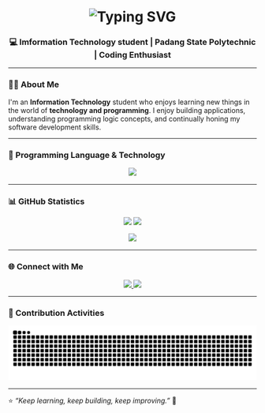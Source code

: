 <!-- Profil GitHub - Dzaki Naufal Putra -->

<h1 align="center">
  <img src="https://readme-typing-svg.herokuapp.com?font=Fira+Code&weight=500&size=28&pause=1000&color=FFFFFF&center=true&vCenter=true&width=500&lines=Hi%2C+I'm+Dzaki+Naufal+Putra;Welcome+to+my+GitHub+Profile!;Coding+is+my+passion+🚀" alt="Typing SVG" />
</h1>

<h3 align="center">💻 Imformation Technology student | Padang State Polytechnic | Coding Enthusiast</h3>

---

### 👨‍💻 About Me

I'm an **Information Technology** student who enjoys learning new things in the world of **technology and programming**.
I enjoy building applications, understanding programming logic concepts, and continually honing my software development skills.

---

### 🧠 Programming Language & Technology
<p align="center">
  <img src="https://skillicons.dev/icons?i=html,css,js,php,laravel,python,java,mysql,figma,react,bootstrap,tailwind&perline=6&theme=dark" />
</p>





---

### 📊 GitHub Statistics
<p align="center">
  <img src="https://github-readme-stats.vercel.app/api?username=DzakiNaufal&show_icons=true&theme=tokyonight&count_private=true" height="165">
  <img src="https://github-readme-streak-stats.herokuapp.com/?user=DzakiNaufal&theme=tokyonight" height="165">
</p>

<p align="center">
  <img src="https://github-readme-stats.vercel.app/api/top-langs/?username=DzakiNaufal&layout=compact&theme=tokyonight" />
</p>

---

### 🌐 Connect with Me
<p align="center">
  <a href="https://www.linkedin.com/in/dzakinaufal14" target="_blank" title="LinkedIn">
    <img src="https://img.shields.io/badge/-LinkedIn-0A66C2?style=for-the-badge&logo=linkedin&logoColor=white"/>
  </a>
  <a href="https://www.instagram.com/dzaakk1" target="_blank" title="Instagram">
    <img src="https://img.shields.io/badge/-Instagram-E4405F?style=for-the-badge&logo=instagram&logoColor=white"/>
  </a>
</p>



---

### 🐍 Contribution Activities
<p align="center">
  <img src="https://github.com/DzakiNaufal/DzakiNaufal/blob/output/github-contribution-grid-snake.svg" alt="snake animation" />
</p>

---

⭐ *“Keep learning, keep building, keep improving.”* 🚀
